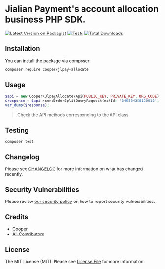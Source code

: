 # Jialian Payment's account allocation business PHP SDK.

[![Latest Version on Packagist](https://img.shields.io/packagist/v/cooper/jlpay-allocate.svg?style=flat-square)](https://packagist.org/packages/cooper/jlpay-allocate)
[![Tests](https://img.shields.io/github/actions/workflow/status/myxiaoao/jlpay-allocate/run-tests.yml?branch=main&label=tests&style=flat-square)](https://github.com/myxiaoao/jlpay-allocate/actions/workflows/run-tests.yml)
[![Total Downloads](https://img.shields.io/packagist/dt/cooper/jlpay-allocate.svg?style=flat-square)](https://packagist.org/packages/cooper/jlpay-allocate)

## Installation

You can install the package via composer:

```bash
composer require cooper/jlpay-allocate
```

## Usage

```php
$api = new Cooper\JlpayAllocate\Api(PUBLIC_KEY, PRIVATE_KEY, ORG_CODE);
$response = $api->sendOrderSplitQueryRequest(mchId: '849584358120018', orderNo: '61106708379852213248'); // 分账交易结果查询
var_dump($response);
```

> Check the API methods corresponding to the API class.

## Testing

```bash
composer test
```

## Changelog

Please see [CHANGELOG](CHANGELOG.md) for more information on what has changed recently.

## Security Vulnerabilities

Please review [our security policy](../../security/policy) on how to report security vulnerabilities.

## Credits

- [Cooper](https://github.com/myxiaoao)
- [All Contributors](../../contributors)

## License

The MIT License (MIT). Please see [License File](LICENSE.md) for more information.
